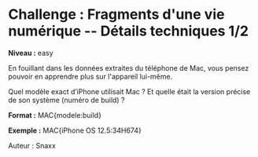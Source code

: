 # Challenge : Fragments d'une vie numérique -- Détails techniques 1/2

**Niveau :** easy

En fouillant dans les données extraites du téléphone de Mac, vous pensez pouvoir en apprendre plus sur l'appareil lui-même.

Quel modèle exact d’iPhone utilisait Mac ?
Et quelle était la version précise de son système (numéro de build) ?

**Format :** MAC{modele:build}  

**Exemple :** MAC{iPhone OS 12.5:34H674}

Auteur : Snaxx
